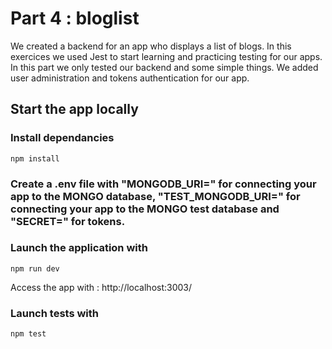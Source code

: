 # Part 4 : bloglist

We created a backend for an app who displays a list of blogs.
In this exercices we used Jest to start learning and practicing testing for our apps. In this part we only tested our backend and some simple things.
We added user administration and tokens authentication for our app.

## Start the app locally

### Install dependancies

`npm install`

### Create a .env file with "MONGODB_URI=<YOUR-MONGODB-URI>" for connecting your app to the MONGO database, "TEST_MONGODB_URI=<YOUR-MONGODB-URI-FOR-TEST>" for connecting your app to the MONGO test database and "SECRET=<YOUR-SECRET>" for tokens.

### Launch the application with

`npm run dev`

Access the app with : http://localhost:3003/

### Launch tests with

`npm test`